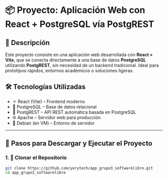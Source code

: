 # 📦 Proyecto: Aplicación Web con React + PostgreSQL vía PostgREST

## 🧩 Descripción

Este proyecto consiste en una aplicación web desarrollada con **React + Vite**, que se conecta directamente a una base de datos **PostgreSQL** utilizando **PostgREST**, sin necesidad de un backend tradicional. Ideal para prototipos rápidos, entornos académicos o soluciones ligeras.

## 🛠️ Tecnologías Utilizadas

- ⚛️ React (Vite) – Frontend moderno
- 🐘 PostgreSQL – Base de datos relacional
- 🔄 PostgREST – API REST automática basada en PostgreSQL
- 🌐 Apache – Servidor web para producción
- 🐧 Debian (en VM) – Entorno de servidor

---

## 🚀 Pasos para Descargar y Ejecutar el Proyecto

### 1. 🔽 Clonar el Repositorio

```bash
git clone https://github.com/yerytech/app_grupo3_softwarelibre.git
cd app_grupo3_softwarelibre
```

